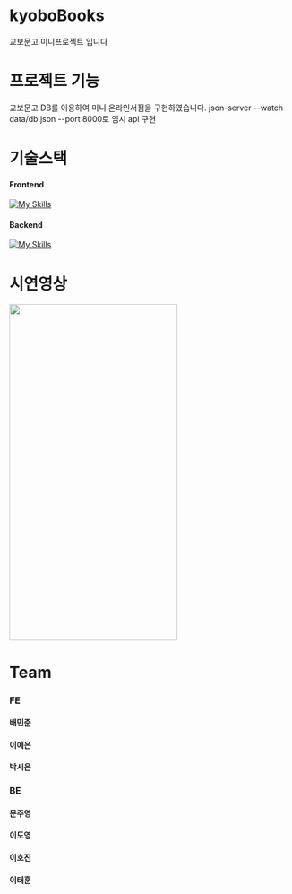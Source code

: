# kyoboBooks
교보문고 미니프로젝트 입니다

# 프로젝트 기능
교보문고 DB를 이용하여 미니 온라인서점을 구현하였습니다.
json-server --watch data/db.json --port 8000로 임시 api 구현

# 기술스택

#### Frontend
[![My Skills](https://skillicons.dev/icons?i=html,css,js,react,ts,redux,styledcomponents,vite,git,vscode)](https://skillicons.dev)

#### Backend
[![My Skills](https://skillicons.dev/icons?i=java,mysql)](https://skillicons.dev)

# 시연영상
<img src="https://user-images.githubusercontent.com/103413040/223362125-f9ffb27c-29b4-45b3-b91c-d050722efeec.mp4" width="300" height="600"/>


# Team
### FE
#### 배민준
#### 이예은
#### 박시은

### BE
#### 문주영
#### 이도영
#### 이호진
#### 이태훈

